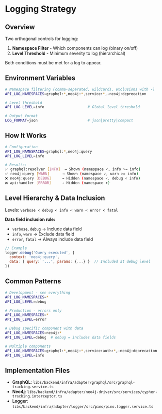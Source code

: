 # Logging Strategy

## Overview

Two orthogonal controls for logging:
1. **Namespace Filter** - Which components can log (binary on/off)
2. **Level Threshold** - Minimum severity to log (hierarchical)

Both conditions must be met for a log to appear.

## Environment Variables

```bash
# Namespace filtering (comma-separated, wildcards, exclusions with -)
API_LOG_NAMESPACES=graphql:*,neo4j:*,service:*,-neo4j:deprecation

# Level threshold
API_LOG_LEVEL=info                    # Global level threshold

# Output format
LOG_FORMAT=json                       # json|pretty|compact
```

## How It Works

```bash
# Configuration
API_LOG_NAMESPACES=graphql:*,neo4j:query
API_LOG_LEVEL=info

# Results:
✅ graphql:resolver [INFO]  → Shown (namespace ✓, info >= info)
✅ neo4j:query [WARN]      → Shown (namespace ✓, warn >= info)
❌ neo4j:query [DEBUG]     → Hidden (namespace ✓, debug < info)
❌ api:handler [ERROR]     → Hidden (namespace ✗)
```

## Level Hierarchy & Data Inclusion

Levels: `verbose < debug < info < warn < error < fatal`

**Data field inclusion rule:**
- `verbose`, `debug` → Include data field
- `info`, `warn` → Exclude data field  
- `error`, `fatal` → Always include data field

```javascript
// Example
logger.debug('Query executed', { 
  context: 'neo4j:query',
  data: { query: '...', params: {...} }  // Included at debug level
})
```

## Common Patterns

```bash
# Development - see everything
API_LOG_NAMESPACES=*
API_LOG_LEVEL=debug

# Production - errors only
API_LOG_NAMESPACES=*
API_LOG_LEVEL=error

# Debug specific component with data
API_LOG_NAMESPACES=neo4j:*
API_LOG_LEVEL=debug  # debug = includes data fields

# Multiple components
API_LOG_NAMESPACES=graphql:*,neo4j:*,service:auth:*,-neo4j:deprecation
API_LOG_LEVEL=info
```

## Implementation Files

- **GraphQL**: `libs/backend/infra/adapter/graphql/src/graphql-tracking.service.ts`
- **Neo4j**: `libs/backend/infra/adapter/neo4j-driver/src/services/cypher-tracking.interceptor.ts`
- **Logger**: `libs/backend/infra/adapter/logger/src/pino/pino.logger.service.ts`